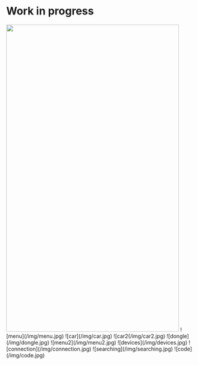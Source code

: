 # Work in progress

<img src="https://raw.githubusercontent.com/massimoca/OBDReader/master/img/menu.jpg" width="460" height="816">
![menu](/img/menu.jpg)
![car](/img/car.jpg)
![car2(/img/car2.jpg)
![dongle](/img/dongle.jpg)
![menu2](/img/menu2.jpg)
![devices](/img/devices.jpg)
![connection](/img/connection.jpg)
![searching](/img/searching.jpg)
![code](/img/code.jpg)